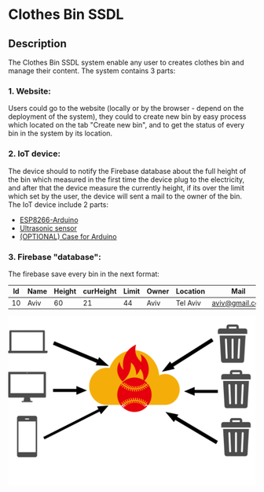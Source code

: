 # Clothes Bin SSDL
## Description
The Clothes Bin SSDL system enable any user to creates clothes bin and manage their content.
The system contains 3 parts:
### 1. Website:
   Users could go to the website (locally or by the browser - depend on the deployment of the system),
   they could to create new bin by easy process which located on the tab "Create new bin",
   and to get the status of every bin in the system by its location.
### 2. IoT device:
   The device should to notify the Firebase database about the full height of the bin which measured in the first time
   the device plug to the electricity, and after that the device measure the currently height, if its over the limit which
   set by the user, the device will sent a mail to the owner of the bin.
   The IoT device include 2 parts:
* [ESP8266-Arduino](https://www.amazon.com/gp/product/B01D1D0EO4/ref=ppx_yo_dt_b_asin_title_o02_s00?ie=UTF8&psc=1)
* [Ultrasonic sensor](https://www.amazon.com/gp/product/B07RGB4W8V/ref=ppx_yo_dt_b_asin_title_o02_s01?ie=UTF8&psc=1)
* [(OPTIONAL) Case for Arduino](https://www.amazon.com/gp/product/B075SX6WYJ/ref=ppx_yo_dt_b_asin_title_o02_s00?ie=UTF8&psc=1)
### 3. Firebase "database":
   The firebase save every bin in the next format: <br>
   
   | Id  | Name | Height | curHeight | Limit | Owner | Location |      Mail      |
   | --- | ---- | ------ | --------- | ----- | ----- | -------- | -------------- |
   | 10  | Aviv |   60   |     21    |   44  |  Aviv | Tel Aviv | aviv@gmail.com |
   
![alt text](https://github.com/Lupo00/ClothesBinSSDL/blob/master/README/system.png?raw=true)

